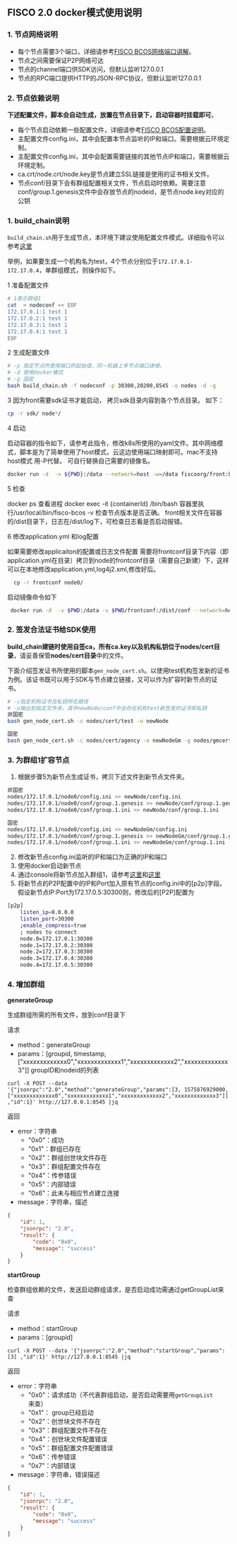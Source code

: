 ## FISCO 2.0 docker模式使用说明

### 1. 节点网络说明

- 每个节点需要3个端口，详细请参考[FISCO BCOS网络端口讲解](https://mp.weixin.qq.com/s/IiHsPlxmvEEBTC84n27I9A)。
- 节点之间需要保证P2P网络可达
- 节点的channel端口供SDK访问，但默认监听127.0.0.1
- 节点的RPC端口提供HTTP的JSON-RPC协议，但默认监听127.0.0.1

### 2. 节点依赖说明

**下述配置文件，脚本会自动生成，放置在节点目录下，启动容器时挂载即可**。

- 每个节点启动依赖一些配置文件，详细请参考[FISCO BCOS配置说明](https://mp.weixin.qq.com/s/3RGTRvheSr5P1nXbmAjl2g)。
- 主配置文件config.ini，其中会配置本节点监听的IP和端口。需要根据云环境定制。
- 主配置文件config.ini，其中会配置需要链接的其他节点IP和端口，需要根据云环境定制。
- ca.crt/node.crt/node.key是节点建立SSL链接是使用的证书相关文件。
- 节点conf/目录下会有群组配置相关文件，节点启动时依赖。需要注意conf/group.1.genesis文件中会存放节点的nodeid，是节点node.key对应的公钥

### 1. build_chain说明
`build_chain.sh`用于生成节点，本环境下建议使用配置文件模式。详细指令可以参考[这里](https://fisco-bcos-documentation.readthedocs.io/zh_CN/latest/docs/manual/build_chain.html)

举例，如果要生成一个机构名为test，4个节点分别位于`172.17.0.1-172.17.0.4`，单群组模式，则操作如下。

 1 准备配置文件

```bash
# 1表示群组1
cat  > nodeconf << EOF
172.17.0.1:1 test 1
172.17.0.2:1 test 1
172.17.0.3:1 test 1
172.17.0.4:1 test 1
EOF
```

 2 生成配置文件

```bash
# -p 指定节点所使用端口的起始值，同一机器上多节点端口递增。
# -d 使用docker模式
# -g 国密
bash build_chain.sh -f nodeconf -p 30300,20200,8545 -o nodes -d -g
```

 3  因为front需要sdk证书才能启动， 拷贝sdk目录内容到各个节点目录。 如下：
```bash
cp -r sdk/ node*/
```

 4 启动 
 
 启动容器的指令如下，请参考此指令，修改k8s所使用的yaml文件。其中网络模式，脚本是为了简单使用了host模式，云这边使用端口映射即可。mac不支持host模式 用-P代替。 可自行替换自己需要的镜像名。

```bash
docker run -d  -v ${PWD}:/data --network=host -w=/data fiscoorg/front:bsn-0.2.0-gm
```

 5 检查 
  
 docker ps 查看进程
 docker exec -it {containerId} /bin/bash
 容器里执行/usr/local/bin/fisco-bcos -v 检查节点版本是否正确。
 front相关文件在容器的/dist目录下，日志在/dist/log下，可检查日志看是否启动报错。
 
 6 修改application.yml 和log配置
 
  如果需要修改applicaiton的配置或日志文件配置
  需要将frontconf目录下内容（即application.yml在目录）拷贝到node的frontconf目录（需要自己新建）下，这样可以在本地修改application.yml,log4j2.xml,修改好后。
 ```bash
   cp -r frontconf node0/
  ```
  启动镜像命令如下
  ```bash
   docker run -d  -v $PWD:/data -v $PWD/frontconf:/dist/conf --network=host -w=/data fiscoorg/front:bsn-0.2.0-gm
  ```


### 2. 签发合法证书给SDK使用

**build_chain建链时使用自签ca，所有ca.key以及机构私钥位于nodes/cert目录**，请妥善保管**nodes/cert目录**中的文件。

下面介绍签发证书所使用的脚本`gen_node_cert.sh`。以使用test机构签发新的证书为例。该证书既可以用于SDK与节点建立链接，又可以作为扩容时新节点的证书。

```bash
# -c指定机构证书及私钥所在路径
# -o输出到指定文件夹，其中newNode/conf中会存在机构test新签发的证书和私钥
非国密
bash gen_node_cert.sh -c nodes/cert/test -o newNode

国密
bash gen_node_cert.sh -c nodes/cert/agency -o newNodeGm -g nodes/gmcert/agency/
```

### 3. 为群组1扩容节点

1. 根据步骤5为新节点生成证书，拷贝下述文件到新节点文件夹。

```bash
非国密
nodes/172.17.0.1/node0/config.ini >> newNode/config.ini
nodes/172.17.0.1/node0/conf/group.1.genesis >> newNode/conf/group.1.genesis
nodes/172.17.0.1/node0/conf/group.1.ini >> newNode/conf/group.1.ini

国密
nodes/172.17.0.1/node0/config.ini >> newNodeGm/config.ini
nodes/172.17.0.1/node0/conf/group.1.genesis >> newNodeGm/conf/group.1.genesis
nodes/172.17.0.1/node0/conf/group.1.ini >> newNodeGm/conf/group.1.ini

```

2. 修改新节点config.ini监听的IP和端口为正确的IP和端口
3. 使用docker启动新节点
4. 通过console将新节点加入群组1，请参考[这里](https://fisco-bcos-documentation.readthedocs.io/zh_CN/latest/docs/manual/console.html#addsealer)和[这里](https://fisco-bcos-documentation.readthedocs.io/zh_CN/latest/docs/manual/node_management.html#id7)
5. 将新节点的P2P配置中的IP和Port加入原有节点的config.ini中的[p2p]字段。假设新节点IP:Port为172.17.0.5:30300则，修改后的[P2P]配置为
```bash
[p2p]
    listen_ip=0.0.0.0
    listen_port=30300
    ;enable_compress=true
    ; nodes to connect
    node.0=172.17.0.1:30300
    node.1=172.17.0.2:30300
    node.2=172.17.0.3:30300
    node.3=172.17.0.4:30300
    node.4=172.17.0.5:30300
```

### 4. 增加群组

**generateGroup**

生成群组所需的所有文件，放到conf目录下

请求

* method：generateGroup
* params：[groupid, timestamp, ["xxxxxxxxxxxxx0","xxxxxxxxxxxxx1","xxxxxxxxxxxxx2","xxxxxxxxxxxxx3"]]   groupID和nodeid的列表

``` shell
curl -X POST --data '{"jsonrpc":"2.0","method":"generateGroup","params":[3, 1575876929000, ["xxxxxxxxxxxxx0","xxxxxxxxxxxxx1","xxxxxxxxxxxxx2","xxxxxxxxxxxxx3"]] ,"id":1}' http://127.0.0.1:8545 |jq
```

返回

* error：字符串
  * "0x0"：成功
  * "0x1"：群组已存在
  * "0x2"：群组创世块文件存在
  * "0x3"：群组配置文件存在
  * "0x4"：传参错误
  * "0x5"：内部错误
  * "0x6"：此未与相应节点建立连接
* message：字符串，描述

``` json
{
    "id": 1, 
    "jsonrpc": "2.0", 
    "result": {
        "code": "0x0",
        "message": "success"       
    }
}
```

**startGroup**

检查群组依赖的文件，发送启动群组请求，是否启动成功需通过getGroupList来查

请求

- method：startGroup
- params：[groupid]   

```shell
curl -X POST --data '{"jsonrpc":"2.0","method":"startGroup","params":[3] ,"id":1}' http://127.0.0.1:8545 |jq
```

返回

- error：字符串
  - "0x0"：请求成功（不代表群组启动，是否启动需要用`getGroupList`来查）
  - "0x1"： group已经启动
  - "0x2"：创世块文件不存在
  - "0x3"：群组配置文件不存在
  - "0x4"：创世块文件配置错误
  - "0x5"：群组配置文件配置错误
  - "0x6"：传参错误
  - "0x7"：内部错误
- message：字符串，错误描述

```json
{
    "id": 1, 
    "jsonrpc": "2.0", 
    "result": {
        "code": "0x0",
        "message": "success"       
    }
}
```
